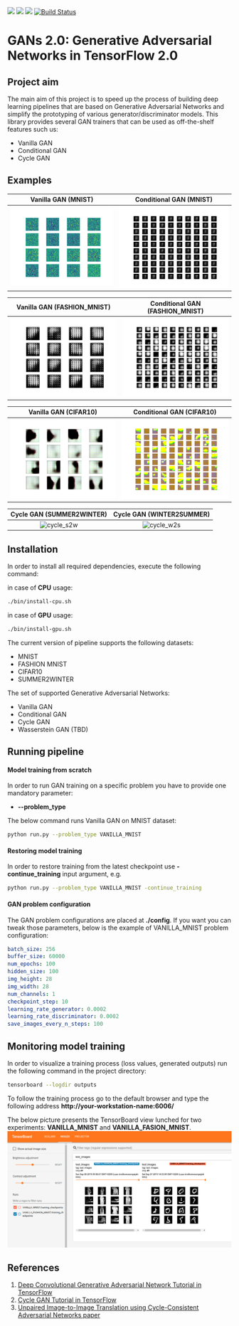 ![](https://img.shields.io/badge/Python-3.6.8-blue.svg) ![](https://img.shields.io/badge/TensorFlow-2.0.0-blue.svg) ![](https://img.shields.io/badge/License-MIT-blue.svg) [![Build Status](https://travis-ci.com/tlatkowski/gans-2.0.svg?branch=cifar10-model)](https://travis-ci.com/tlatkowski/gans-2.0)

# GANs 2.0: Generative Adversarial Networks in TensorFlow 2.0

## Project aim

The main aim of this project is to speed up the process of building 
deep learning pipelines that are based on Generative Adversarial Networks 
and simplify the prototyping of various generator/discriminator models. 
This library provides several GAN trainers that can be used 
as off-the-shelf features such us: 
* Vanilla GAN
* Conditional GAN
* Cycle GAN

## Examples
Vanilla GAN (MNIST)            |  Conditional GAN (MNIST)
:-------------------------:|:-------------------------:
![vanilla_mnist](./pics/vanilla_mnist.gif)  |  ![conditional_mnist](./pics/conditional_mnist.gif)


Vanilla GAN (FASHION_MNIST)            |  Conditional GAN (FASHION_MNIST)
:-------------------------:|:-------------------------:
![vanilla_fashion_mnist](./pics/vanilla_fashion_mnist.gif)  |  ![conditional_fashion_mnist](./pics/conditional_fashion_mnist.gif)


Vanilla GAN (CIFAR10)            |  Conditional GAN (CIFAR10)
:-------------------------:|:-------------------------:
![vanilla_cifar10](./pics/vanilla_cifar10.gif)  |  ![conditional_cifar10](./pics/conditional_cifar10.gif)

Cycle GAN (SUMMER2WINTER)            |  Cycle GAN (WINTER2SUMMER)
:-------------------------:|:-------------------------:
![cycle_s2w](./pics/cycle_summer2winter.gif)  |  ![cycle_w2s](./pics/cycle_winter2summer.gif)

## Installation

In order to install all required dependencies, execute the following command:

in case of **CPU** usage:
```bash
./bin/install-cpu.sh
```
in case of **GPU** usage:
```bash
./bin/install-gpu.sh
```

The current version of pipeline supports the following datasets:
 * MNIST
 * FASHION MNIST
 * CIFAR10
 * SUMMER2WINTER
 
The set of supported Generative Adversarial Networks:
 * Vanilla GAN
 * Conditional GAN
 * Cycle GAN
 * Wasserstein GAN (TBD)

## Running pipeline

#### Model training from scratch
In order to run GAN training on a specific problem you have to provide one mandatory parameter:
 * **--problem_type**
 
The below command runs Vanilla GAN on MNIST dataset:
```bash
python run.py --problem_type VANILLA_MNIST
```

#### Restoring model training

In order to restore training from the latest checkpoint use **-continue_training** input argument, e.g.
```bash
python run.py --problem_type VANILLA_MNIST -continue_training
```
#### GAN problem configuration

The GAN problem configurations are placed at **./config**. If you want you can tweak those parameters, below is the example of VANILLA_MNIST problem configuration:
```yml
batch_size: 256
buffer_size: 60000
num_epochs: 100
hidden_size: 100
img_height: 28
img_width: 28
num_channels: 1
checkpoint_step: 10
learning_rate_generator: 0.0002
learning_rate_discriminator: 0.0002
save_images_every_n_steps: 100
```
 
## Monitoring model training
In order to visualize a training process (loss values, generated outputs) run the following command in the project directory:
```bash
tensorboard --logdir outputs
```
To follow the training process go to the default browser and type the following address **http://your-workstation-name:6006/** 

The below picture presents the TensorBoard view lunched for two experiments: **VANILLA_MNIST** and **VANILLA_FASION_MNIST**.
![](./pics/tensorboard.png) 
## References
1. [Deep Convolutional Generative Adversarial Network Tutorial in TensorFlow](https://www.tensorflow.org/beta/tutorials/generative/dcgan)
2. [Cycle GAN Tutorial in TensorFlow](https://www.tensorflow.org/tutorials/generative/cyclegan)
3. [Unpaired Image-to-Image Translation using Cycle-Consistent Adversarial Networks paper](https://arxiv.org/pdf/1703.10593.pdf)
